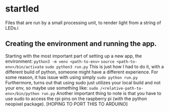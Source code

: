 # startled
Files that are run by a small processing unit, to render light from a string of LEDs.i

## Creating the environment and running the app.
Starting with the most important part of setting up a new app, the environment:
```python3 -m venv <path-to-env>```
```source <path-to-env>/bin/activate```
```sudo python3 run.py```
This is just how I had to do it, with a different build of python, someone might have a different experience. For some reason, it has issue with using simply ```sudo python run.py```
Furthermore, turns out that using sudo just utilizes your local build and not your env, so maybe use something like:
```sudo /<relative-path-to-env>/bin/python run.py```
Another important thing to note is that you have to use sudo to access the rpi pins on the raspberry pi (with the python neopixel package). [HOPING TO PORT THIS TO ARDUINO]
